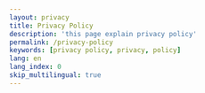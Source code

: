 ```yaml
---
layout: privacy
title: Privacy Policy
description: 'this page explain privacy policy'
permalink: /privacy-policy
keywords: [privacy policy, privacy, policy]
lang: en
lang_index: 0
skip_multilingual: true
---
```

